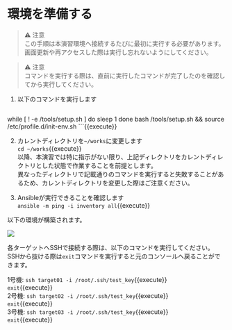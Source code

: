# 環境を準備する

> ⚠️ 注意  
> この手順は本演習環境へ接続するたびに最初に実行する必要があります。  
> 画面更新や再アクセスした際は実行し忘れないようにしてください。

> ⚠️ 注意  
> コマンドを実行する際は、直前に実行したコマンドが完了したのを確認してから実行してください。  

1. 以下のコマンドを実行します  
    ```bash
while [ ! -e /tools/setup.sh ]
do
  sleep 1
done
bash /tools/setup.sh && source /etc/profile.d/init-env.sh
    ```{{execute}}

2. カレントディレクトリを`~/works`に変更します  
`cd ~/works`{{execute}}  
以降、本演習では特に指示がない限り、上記ディレクトリをカレントディレクトリとした状態で作業することを前提とします。  
異なったディレクトリで記載通りのコマンドを実行すると失敗することがあるため、カレントディレクトリを変更した際はご注意ください。

3. Ansibleが実行できることを確認します  
`ansible -m ping -i inventory all`{{execute}}

以下の環境が構築されます。

![](https://raw.githubusercontent.com/sensq/katacoda-scenarios/main/test/img/arch.drawio.svg)

各ターゲットへSSHで接続する際は、以下のコマンドを実行してください。  
SSHから抜ける際は`exit`コマンドを実行すると元のコンソールへ戻ることができます。

1号機: `ssh target01 -i /root/.ssh/test_key`{{execute}}  
`exit`{{execute}}  
2号機: `ssh target02 -i /root/.ssh/test_key`{{execute}}  
`exit`{{execute}}  
3号機: `ssh target03 -i /root/.ssh/test_key`{{execute}}  
`exit`{{execute}}  
